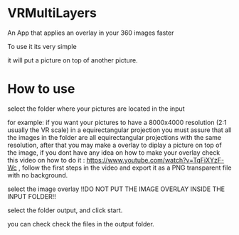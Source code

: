 # VRMultiLayers
An App that applies an overlay in your 360 images faster


To use it its very simple

it will put a picture on top of another picture.

# How to use

select the folder where your pictures are located in the input

for example: if you want your pictures to have a 8000x4000 resolution (2:1 usually the VR scale) in a equirectangular projection you must assure that all the images in the folder are all equirectangular projections with the same resolution, after that you may make a overlay to diplay a picture on top of the image, if you dont have any idea on how to make your overlay check this video on how to do it : https://www.youtube.com/watch?v=TqFiXYzF-Wc , follow the first steps in the video and export it as a PNG transparent file with no background.

select the image overlay  !!DO NOT PUT THE IMAGE OVERLAY INSIDE THE INPUT FOLDER!!

select the folder output, and click start.

you can check check the files in the output folder.
